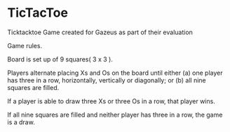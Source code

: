 # TicTacToe
Ticktacktoe Game created for Gazeus as part of their evaluation

Game rules.

Board is set up of 9 squares( 3 x 3 ).

Players alternate placing Xs and Os on the board until either (a) one player has three in a row, horizontally, vertically or diagonally; or (b) all nine squares are filled.

If a player is able to draw three Xs or three Os in a row, that player wins.

If all nine squares are filled and neither player has three in a row, the game is a draw.
